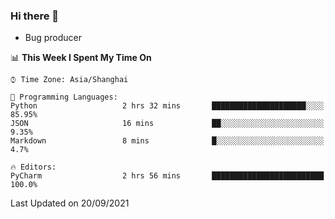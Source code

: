 ### Hi there 👋
* Bug producer
<!--START_SECTION:waka-->
📊 **This Week I Spent My Time On** 

```text
⌚︎ Time Zone: Asia/Shanghai

💬 Programming Languages: 
Python                   2 hrs 32 mins       █████████████████████░░░░   85.95% 
JSON                     16 mins             ██░░░░░░░░░░░░░░░░░░░░░░░   9.35% 
Markdown                 8 mins              █░░░░░░░░░░░░░░░░░░░░░░░░   4.7%

🔥 Editors: 
PyCharm                  2 hrs 56 mins       █████████████████████████   100.0%

```


 Last Updated on 20/09/2021
<!--END_SECTION:waka-->
